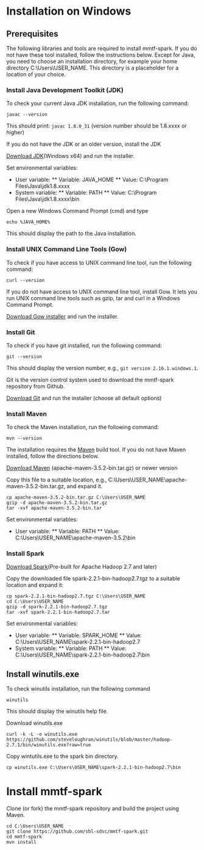 # Installation on Windows

## Prerequisites
The following libraries and tools are required to install mmtf-spark. If you do not have these tool installed, follow the instructions below. Except for Java, you need to choose an installation directory, for example your home directory C:\Users\USER_NAME. This directory is
a placeholder for a location of your choice.

### Install Java Development Toolkit (JDK)
To check your current Java JDK installation, run the following command: 
```
javac --version
```
This should print: `javac 1.8.0_31` (version number should be 1.8.xxxx or higher)

If you do not have the JDK or an older version, install the JDK

[Download JDK](http://www.oracle.com/technetwork/java/javase/downloads/jdk8-downloads-2133151.html)(Windows x64) and run the installer.

Set environmental variables:
* User variable:
** Variable: JAVA_HOME
** Value: C:\Program Files\Java\jdk1.8.xxxx
* System variable:
** Variable: PATH
** Value: C:\Program Files\Java\jdk1.8.xxxx\bin

Open a new Windows Command Prompt (cmd) and type
```
echo %JAVA_HOME%
```
This should display the path to the Java installation.

### Install UNIX Command Line Tools (Gow)
To check if you have access to UNIX command line tool, run the following command:
```
curl --version
```

If you do not have access to UNIX command line tool, install Gow. It lets you run UNIX command line tools such as gzip, tar and curl in a Windows Command Prompt.

[Download Gow installer](https://github.com/bmatzelle/gow/releases) and run the installer.

### Install Git
To check if you have git installed, run the following command:
```
git --version
```
This should display the version number, e.g., `git version 2.16.1.windows.1`.

Git is the version control system used to download the mmtf-spark repository from Github.

[Download Git](https://github.com/git-for-windows/git/releases/download/v2.16.1.windows.1/Git-2.16.1-64-bit.exe) and run the installer (choose all default options)


### Install Maven
To check the Maven installation, run the following command:
```
mvn --version
```

The installation requires the [Maven](http://maven.apache.org/guides/getting-started/index.html#What_is_Maven) build tool. If you do not have Maven installed, follow the directions below.

[Download Maven](http://maven.apache.org/download.cgi) (apache-maven-3.5.2-bin.tar.gz) or newer version

Copy this file to a suitable location, e.g., C:\Users\USER_NAME\apache-maven-3.5.2-bin.tar.gz, and expand it.

```
cp apache-maven-3.5.2-bin.tar.gz C:\Users\USER_NAME
gzip -d apache-maven-3.5.2-bin.tar.gz
tar -xvf apache-maven-3.5.2-bin.tar
```
Set environmental variables:
* User variable:
** Variable: PATH
** Value: C:\Users\USER_NAME\apache-maven-3.5.2\bin


### Install Spark
[Download Spark](http://spark.apache.org/downloads.html)(Pre-built for Apache Hadoop 2.7 and later)

Copy the downloaded file spark-2.2.1-bin-hadoop2.7.tgz to a suitable location and expand it:

``` 
cp spark-2.2.1-bin-hadoop2.7.tgz C:\Users\USER_NAME
cd C:\Users\USER_NAME
gzip -d spark-2.2.1-bin-hadoop2.7.tgz
tar -xvf spark-2.2.1-bin-hadoop2.7.tar
```
Set environmental variables:
* User variable:
** Variable: SPARK_HOME
** Value: C:\Users\USER_NAME\spark-2.2.1-bin-hadoop2.7
* System variable:
** Variable: PATH
** Value: C:\Users\USER_NAME\spark-2.2.1-bin-hadoop2.7\bin

## Install winutils.exe
To check winutils installation, run the following command
```
winutils
```
This should display the winutils help file.

Download winutils.exe
```
curl -k -L -o winutils.exe https://github.com/steveloughran/winutils/blob/master/hadoop-2.7.1/bin/winutils.exe?raw=true

```
Copy wintutils.exe to the spark bin directory.
```
cp winutils.exe C:\Users\USER_NAME\spark-2.2.1-bin-hadoop2.7\bin
```

# Install mmtf-spark
Clone (or fork) the mmtf-spark repository and build the project using Maven.
```
cd C:\Users\USER_NAME
git clone https://github.com/sbl-sdsc/mmtf-spark.git
cd mmtf-spark
mvn install
```